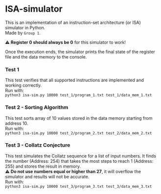 # ISA-simulator
This is an implementation of an instruction-set architecture (or ISA) simulator in Python.  
Made by `Group 1`.  

⚠️ **Register 0 should always be 0** for this simulator to work!

Once the execution ends, the simulator prints the final state of the register file and the data memory to the console.  

### Test 1
This test verifies that all supported instructions are implemented and working correctly.  
Run with:  
```python3 isa-sim.py 10000 test_1/program_1.txt test_1/data_mem_1.txt```  

### Test 2 - Sorting Algorithm
This test sorts array of 10 values stored in the data memory starting from address 10.  
Run with:  
```python3 isa-sim.py 10000 test_2/program_2.txt test_2/data_mem_2.txt```  


### Test 3 - Collatz Conjecture  
This test simulates the Collatz sequence for a list of input numbers. It finds the number (Address: 254) that takes the most steps to reach 1 (Address: 255) and stores the result in memory.  
⚠️ **Do not use numbers equal or higher than 27**, it will overflow the simulator and results will not be accurate.  
Run with:  
```python3 isa-sim.py 10000 test_3/program_3.txt test_3/data_mem_3.txt```